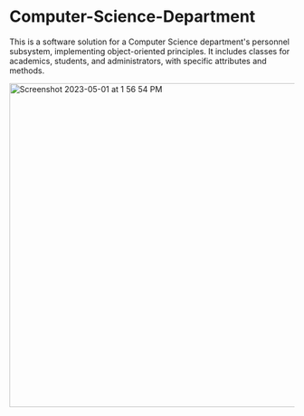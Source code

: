 # Computer-Science-Department

This is a software solution for a Computer Science department's personnel subsystem, implementing object-oriented principles. It includes classes for academics, students, and administrators, with specific attributes and methods.

<img width="573" alt="Screenshot 2023-05-01 at 1 56 54 PM" src="https://user-images.githubusercontent.com/104742319/235501500-3f779faa-7ce1-43c5-8a77-7d90050ea9c5.png">
